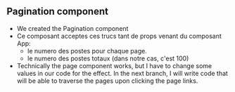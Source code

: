 ## Pagination component

- We created the Pagination component
- Ce composant acceptes ces trucs tant de props venant du composant App:
  - le numero des postes pour chaque page.
  - le numero des postes totaux (dans notre cas, c'est 100)
- Technically the page component works, but I have to change some values in our code for the effect. In the next branch, I will write code that will be able to traverse the pages upon clicking the page links.